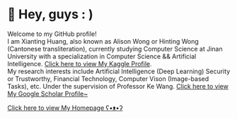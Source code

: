 
# :star2: Hey, guys : )

Welcome to my GitHub profile!   
I am Xianting Huang, also known as Alison Wong or Hinting Wong (Cantonese transliteration), currently studying Computer Science at Jinan University with a specialization in Computer Science && Artificial Intelligence. [Click here to view My Kaggle Profile](https://www.kaggle.com/sinakaggler).   
My research interests include Artificial Intelligence (Deep Learning) Security or Trustworthy, Financial Technology, Computer Vison (Image-based Tasks), etc. Under the supervision of Professor Ke Wang. [Click here to view My Google Scholar Profile~](https://scholar.google.com/citations?user=Vamhs-sAAAAJ&hl=en&oi=sra)


[Click here to view My Homepage ʕ•ᴥ•ʔ](https://alisonwwwong.github.io/AlisonWWWong/)




